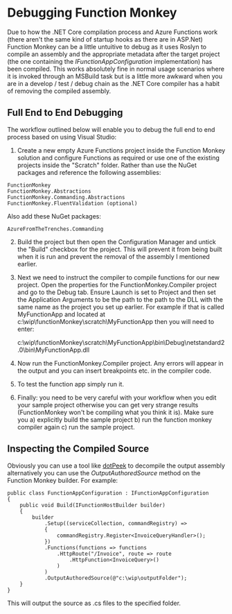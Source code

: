 # Debugging Function Monkey

Due to how the .NET Core compilation process and Azure Functions work (there aren't the same kind of startup hooks as there are in ASP.Net) Function Monkey can be a little untuitive to debug as it uses Roslyn to compile an assembly and the appropriate metadata after the target project (the one containing the _IFunctionAppConfiguration_ implementation) has been compiled. This works absolutely fine in normal usage scenarios where it is invoked through an MSBuild task but is a little more awkward when you are in a develop / test / debug chain as the .NET Core compiler has a habit of removing the compiled assembly.

## Full End to End Debugging

The workflow outlined below will enable you to debug the full end to end process based on using Visual Studio:

1. Create a new empty Azure Functions project inside the Function Monkey solution and configure Functions as required or use one of the existing projects inside the "Scratch" folder. Rather than use the NuGet packages and reference the following assemblies:
```
FunctionMonkey
FunctionMonkey.Abstractions
FunctionMonkey.Commanding.Abstractions
FunctionMonkey.FluentValidation (optional)
```
   Also add these NuGet packages:
```
AzureFromTheTrenches.Commanding
```

2. Build the project but then open the Configuration Manager and untick the "Build" checkbox for the project. This will prevent it from being built when it is run and prevent the removal of the assembly I mentioned earlier.

3. Next we need to instruct the compiler to compile functions for our new project. Open the properties for the FunctionMonkey.Compiler project and go to the Debug tab. Ensure Launch is set to Project and then set the Application Arguments to be the path to the path to the DLL with the same name as the project you set up earlier. For example if that is called MyFunctionApp and located at c:\wip\functionMonkey\scratch\MyFunctionApp then you will need to enter:

    c:\wip\functionMonkey\scratch\MyFunctionApp\bin\Debug\netstandard2.0\bin\MyFunctionApp.dll

4. Now run the FunctionMonkey.Compiler project. Any errors will appear in the output and you can insert breakpoints etc. in the compiler code.

5. To test the function app simply run it.

6. Finally: you need to be very careful with your workflow when you edit your sample project otherwise you can get very strange results (FunctionMonkey won't be compiling what you think it is). Make sure you a) explicitly build the sample project b) run the function monkey compiler again c) run the sample project.

## Inspecting the Compiled Source

Obviously you can use a tool like [dotPeek](https://www.jetbrains.com/decompiler/) to decompile the output assembly alternatively you can use the _OutputAuthoredSource_ method on the Function Monkey builder. For example:

    public class FunctionAppConfiguration : IFunctionAppConfiguration
    {
        public void Build(IFunctionHostBuilder builder)
        {
            builder
                .Setup((serviceCollection, commandRegistry) =>
                {
                    commandRegistry.Register<InvoiceQueryHandler>();
                })
                .Functions(functions => functions
                    .HttpRoute("/Invoice", route => route
                        .HttpFunction<InvoiceQuery>()
                    )
                )
                .OutputAuthoredSource(@"c:\wip\outputFolder");
        }
    }

This will output the source as .cs files to the specified folder.

